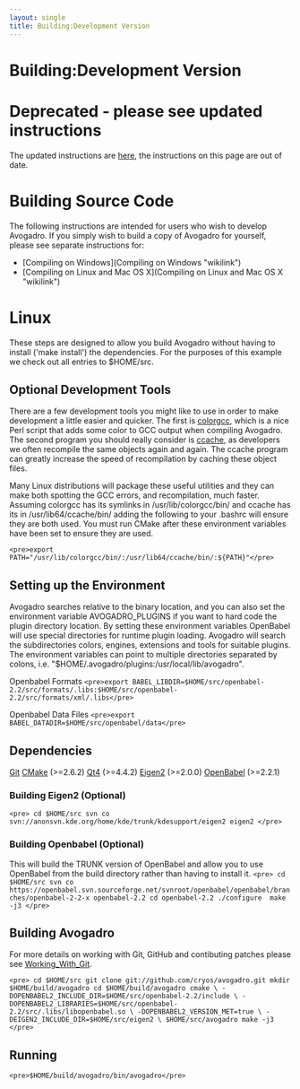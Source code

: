 ```yaml
---
layout: single
title: Building:Development Version
---
```


# Building:Development Version

Deprecated - please see updated instructions
============================================

The updated instructions are [here](Compiling_on_Linux_and_Mac_OS_X "wikilink"), the instructions on this page are out of date.

Building Source Code
====================

The following instructions are intended for users who wish to develop Avogadro. If you simply wish to build a copy of Avogadro for yourself, please see separate instructions for:

-   [Compiling on Windows](Compiling on Windows "wikilink")
-   [Compiling on Linux and Mac OS X](Compiling on Linux and Mac OS X "wikilink")

Linux
=====

These steps are designed to allow you build Avogadro without having to install ('make install') the dependencies. For the purposes of this example we check out all entries to $HOME/src.

Optional Development Tools
--------------------------

There are a few development tools you might like to use in order to make development a little easier and quicker. The first is [colorgcc](http://schlueters.de/colorgcc.html), which is a nice Perl script that adds some color to GCC output when compiling Avogadro. The second program you should really consider is [ccache](http://ccache.samba.org/), as developers we often recompile the same objects again and again. The ccache program can greatly increase the speed of recompilation by caching these object files.

Many Linux distributions will package these useful utilities and they can make both spotting the GCC errors, and recompilation, much faster. Assuming colorgcc has its symlinks in /usr/lib/colorgcc/bin/ and ccache has its in /usr/lib64/ccache/bin/ adding the following to your .bashrc will ensure they are both used. You must run CMake after these environment variables have been set to ensure they are used.

`<pre>export PATH="/usr/lib/colorgcc/bin/:/usr/lib64/ccache/bin/:${PATH}"</pre>`

Setting up the Environment
--------------------------

Avogadro searches relative to the binary location, and you can also set the environment variable AVOGADRO\_PLUGINS if you want to hard code the plugin directory location. By setting these environment variables OpenBabel will use special directories for runtime plugin loading. Avogadro will search the subdirectories colors, engines, extensions and tools for suitable plugins. The environment variables can point to multiple directories separated by colons, i.e. "$HOME/.avogadro/plugins:/usr/local/lib/avogadro".

Openbabel Formats `<pre>export BABEL_LIBDIR=$HOME/src/openbabel-2.2/src/formats/.libs:$HOME/src/openbabel-2.2/src/formats/xml/.libs</pre>`

Openbabel Data Files `<pre>export BABEL_DATADIR=$HOME/src/openbabel/data</pre>`

Dependencies
------------

[Git](http://git.or.cz/)
[CMake](http://www.cmake.org) (\>=2.6.2)
[Qt4](http://trolltech.com/products/qt) (\>=4.4.2)
[Eigen2](http://eigen.tuxfamily.org/) (\>=2.0.0)
[OpenBabel](http://www.openbabel.org/) (\>=2.2.1)  

### Building Eigen2 (Optional)

`<pre>
cd $HOME/src
svn co svn://anonsvn.kde.org/home/kde/trunk/kdesupport/eigen2 eigen2
</pre>`

### Building Openbabel (Optional)

This will build the TRUNK version of OpenBabel and allow you to use OpenBabel from the build directory rather than having to install it. `<pre>
cd $HOME/src
svn co https://openbabel.svn.sourceforge.net/svnroot/openbabel/openbabel/branches/openbabel-2-2-x openbabel-2.2
cd openbabel-2.2
./configure 
make -j3
</pre>`

Building Avogadro
-----------------

For more details on working with Git, GitHub and contibuting patches please see [Working\_With\_Git](Working_With_Git "wikilink").

`<pre>
cd $HOME/src
git clone git://github.com/cryos/avogadro.git
mkdir $HOME/build/avogadro
cd $HOME/build/avogadro
cmake \
  -DOPENBABEL2_INCLUDE_DIR=$HOME/src/openbabel-2.2/include \
  -DOPENBABEL2_LIBRARIES=$HOME/src/openbabel-2.2/src/.libs/libopenbabel.so \
  -DOPENBABEL2_VERSION_MET=true \
  -DEIGEN2_INCLUDE_DIR=$HOME/src/eigen2 \
  $HOME/src/avogadro
make -j3
</pre>`

Running
-------

`<pre>$HOME/build/avogadro/bin/avogadro</pre>`


